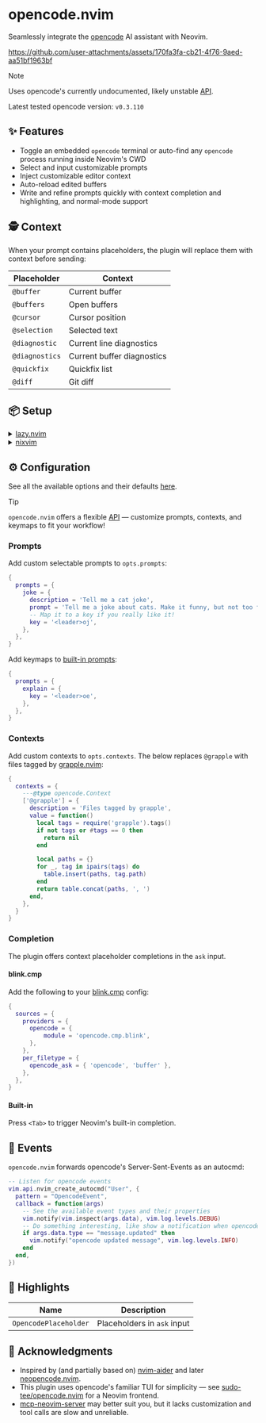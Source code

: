 # opencode.nvim

Seamlessly integrate the [opencode](https://github.com/sst/opencode) AI assistant with Neovim.

https://github.com/user-attachments/assets/170fa3fa-cb21-4f76-9aed-aa51bf1963bf

> [!NOTE]
> Uses opencode's currently undocumented, likely unstable [API](https://github.com/sst/opencode/blob/dev/packages/opencode/src/server/server.ts).
>
> Latest tested opencode version: `v0.3.110`

## ✨ Features

- Toggle an embedded `opencode` terminal or auto-find any `opencode` process running inside Neovim's CWD
- Select and input customizable prompts
- Inject customizable editor context
- Auto-reload edited buffers
- Write and refine prompts quickly with context completion and highlighting, and normal-mode support

## 🕵️ Context

When your prompt contains placeholders, the plugin will replace them with context before sending:

| Placeholder | Context |
| - | - |
| `@buffer` | Current buffer |
| `@buffers` | Open buffers |
| `@cursor` | Cursor position |
| `@selection` | Selected text |
| `@diagnostic` | Current line diagnostics |
| `@diagnostics` | Current buffer diagnostics |
| `@quickfix` | Quickfix list |
| `@diff` | Git diff |

## 📦 Setup

<details>
<summary><a href="https://github.com/folke/lazy.nvim">lazy.nvim</a></summary>

```lua
{
  'NickvanDyke/opencode.nvim',
  dependencies = { 'folke/snacks.nvim', },
  ---@type opencode.Config
  opts = {
    -- Your configuration, if any
  },
  -- stylua: ignore
  keys = {
    { '<leader>ot', function() require('opencode').toggle() end, desc = 'Toggle embedded opencode', },
    { '<leader>oa', function() require('opencode').ask() end, desc = 'Ask opencode', mode = 'n', },
    { '<leader>oa', function() require('opencode').ask('@selection: ') end, desc = 'Ask opencode about selection', mode = 'v', },
    { '<leader>op', function() require('opencode').select_prompt() end, desc = 'Select prompt', mode = { 'n', 'v', }, },
    { '<leader>on', function() require('opencode').command('session_new') end, desc = 'New session', },
    { '<leader>oy', function() require('opencode').command('messages_copy') end, desc = 'Copy last message', },
    { '<S-C-u>',    function() require('opencode').command('messages_half_page_up') end, desc = 'Scroll messages up', },
    { '<S-C-d>',    function() require('opencode').command('messages_half_page_down') end, desc = 'Scroll messages down', },
  },
}
```
</details>

<details>
<summary><a href="https://github.com/nix-community/nixvim">nixvim</a></summary>

```nix
programs.nixvim = {
  extraPlugins = [
    pkgs.vimPlugins.opencode-nvim
  ];
  keymaps = [
    { key = "<leader>ot"; action = "<cmd>lua require('opencode').toggle()<CR>"; }
    { key = "<leader>oa"; action = "<cmd>lua require('opencode').ask()<CR>"; mode = "n"; }
    { key = "<leader>oa"; action = "<cmd>lua require('opencode').ask('@selection: ')<CR>"; mode = "v"; }
    { key = "<leader>oe"; action = "<cmd>lua require('opencode').select_prompt()<CR>"; mode = ["n" "v"]; }
    { key = "<leader>on"; action = "<cmd>lua require('opencode').command('session_new')<CR>"; }
  ];
};
```
</details>

## ⚙️ Configuration

See all the available options and their defaults [here](./lua/opencode/config.lua#L10).

> [!TIP]
> `opencode.nvim` offers a flexible [API](./lua/opencode.lua) — customize prompts, contexts, and keymaps to fit your workflow!

### Prompts

Add custom selectable prompts to `opts.prompts`:

```lua
{
  prompts = {
    joke = {
      description = 'Tell me a cat joke',
      prompt = 'Tell me a joke about cats. Make it funny, but not too funny.',
      -- Map it to a key if you really like it!
      key = '<leader>oj',
    },
  },
}
```

Add keymaps to [built-in prompts](./lua/opencode/config.lua#L13):

```lua
{
  prompts = {
    explain = {
      key = '<leader>oe',
    },
  },
}
```

### Contexts

Add custom contexts to `opts.contexts`. The below replaces `@grapple` with files tagged by [grapple.nvim](https://github.com/cbochs/grapple.nvim):

```lua
{
  contexts = {
    ---@type opencode.Context
    ['@grapple'] = {
      description = 'Files tagged by grapple',
      value = function()
        local tags = require('grapple').tags()
        if not tags or #tags == 0 then
          return nil
        end

        local paths = {}
        for _, tag in ipairs(tags) do
          table.insert(paths, tag.path)
        end
        return table.concat(paths, ', ')
      end,
    },
  }
}
```

### Completion

The plugin offers context placeholder completions in the `ask` input.

#### blink.cmp

Add the following to your [blink.cmp](https://github.com/Saghen/blink.cmp) config:

```lua
{
  sources = {
    providers = {
      opencode = {
          module = 'opencode.cmp.blink',
      },
    },
    per_filetype = {
      opencode_ask = { 'opencode', 'buffer' },
    },
  },
}
```

#### Built-in

Press `<Tab>` to trigger Neovim's built-in completion.

## 👀 Events

`opencode.nvim` forwards opencode's Server-Sent-Events as an autocmd:

```lua
-- Listen for opencode events
vim.api.nvim_create_autocmd("User", {
  pattern = "OpencodeEvent",
  callback = function(args)
    -- See the available event types and their properties
    vim.notify(vim.inspect(args.data), vim.log.levels.DEBUG)
    -- Do something interesting, like show a notification when opencode updates a response
    if args.data.type == "message.updated" then
      vim.notify("opencode updated message", vim.log.levels.INFO)
    end
  end,
})
```

## 🌈 Highlights

| Name | Description |
| - | - |
| `OpencodePlaceholder` | Placeholders in `ask` input |

## 🙏 Acknowledgments

- Inspired by (and partially based on) [nvim-aider](https://github.com/GeorgesAlkhouri/nvim-aider) and later [neopencode.nvim](https://github.com/loukotal/neopencode.nvim).
- This plugin uses opencode's familiar TUI for simplicity — see [sudo-tee/opencode.nvim](https://github.com/sudo-tee/opencode.nvim) for a Neovim frontend.
- [mcp-neovim-server](https://github.com/bigcodegen/mcp-neovim-server) may better suit you, but it lacks customization and tool calls are slow and unreliable.
